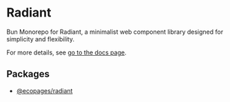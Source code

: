 # Radiant

Bun Monorepo for Radiant, a minimalist web component library designed for simplicity and flexibility.

For more details, see [go to the docs page](https://radiant.ecopages.app/).

## Packages

- [@ecopages/radiant](./packages/radiant/README.md)

